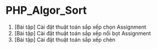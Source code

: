 # PHP_Algor_Sort

1. [Bài tập] Cài đặt thuật toán sắp xếp chọn Assignment
2. [Bài tập] Cài đặt thuật toán sắp xếp nổi bọt Assignment
3. [Bài tập] Cài đặt thuật toán sắp xếp chèn